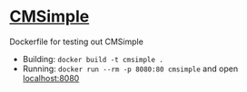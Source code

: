 # [CMSimple](https://www.cmsimple.org/)

Dockerfile for testing out CMSimple

* Building: `docker build -t cmsimple .`
* Running: `docker run --rm -p 8080:80 cmsimple` and open [localhost:8080](http://localhost:8080/)
